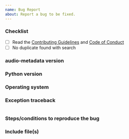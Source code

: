 ```yaml
---
name: Bug Report
about: Report a bug to be fixed.
---
```


### Checklist

- [ ] Read the
	[Contributing Guidelines](https://github.com/thebigmunch/audio-metadata/blob/master/.github/CONTRIBUTING.md)
	and
	[Code of Conduct](https://github.com/thebigmunch/audio-metadata/blob/master/.github/CODE_OF_CONDUCT.md)
- [ ] No duplicate found with search

### audio-metadata version

<!-- pip show audio-metadata -->

### Python version

<!-- py -V or python -V -->

### Operating system



### Exception traceback

<!-- Paste traceback in the space between the backticks -->
``` python

```

### Steps/conditions to reproduce the bug



### Include file(s)

<!-- Attach or link to file(s) involved -->
